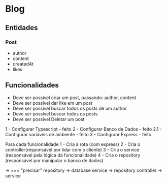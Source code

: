 # Blog

## Entidades

### Post
- author
- content
- createdAt
- likes

## Funcionalidades
- Deve ser possível criar um post, passando: author, content
- Deve ser possível dar like em um post
- Deve ser possível buscar todos os posts de um author
- Deve ser possível buscar todos os posts
- Deve ser possível Deletar um post

1 - Configurar Typescript - feito
2 - Configurar Banco de Dados - feito
2.1 - Configurar variáveis de ambiente - feito
3 - Configurar Express - feito

Para cada funcionalidade
1 - Cria a rota (com express)
2 - Cria o controller(responsável por lidar com o cliente)
3 - Cria o service (responsável pela lógica da funcionalidade)
4 - Cria o repository (responsável por manipular o banco de dados)

-> === "precisar"
repository -> database
service -> repository
controller -> service
